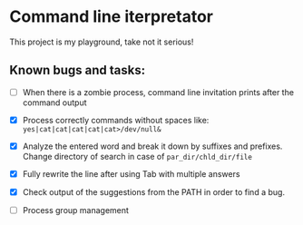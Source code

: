 # Command line iterpretator
This project is my playground, take not it serious!

## Known bugs and tasks:
- [ ] When there is a zombie process, command line invitation prints after the command output

- [x] Process correctly commands without spaces like:
`yes|cat|cat|cat|cat|cat>/dev/null&` 

- [x] Analyze the entered word and break it down by suffixes and prefixes. Change directory of search in case of `par_dir/chld_dir/file`

- [x] Fully rewrite the line after using Tab with multiple answers

- [x] Check output of the suggestions from the PATH in order to find a bug.

- [ ] Process group management